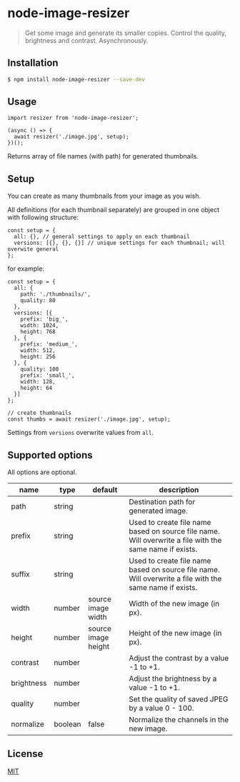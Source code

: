 # node-image-resizer
> Get some image and generate its smaller copies. 
Control the quality, brightness and contrast. Asynchronously.

## Installation
```sh
$ npm install node-image-resizer --save-dev
```

## Usage
```ecmascript 6
import resizer from 'node-image-resizer';

(async () => {
  await resizer('./image.jpg', setup);
})();
```
Returns array of file names (with path) for generated thumbnails.

## Setup
You can create as many thumbnails from your image as you wish. 

All definitions (for each thumbnail separately) are grouped in one object with following structure:

```
const setup = { 
  all: {}, // general settings to apply on each thumbnail
  versions: [{}, {}, {}] // unique settings for each thumbnail; will overwite general
};
```

for example:
```
const setup = { 
  all: {
    path: './thumbnails/',
    quality: 80
  },
  versions: [{
    prefix: 'big_',
    width: 1024,
    height: 768
  }, {
    prefix: 'medium_',
    width: 512,
    height: 256
  }, {
    quality: 100
    prefix: 'small_',
    width: 128,
    height: 64
  }]
};

// create thumbnails
const thumbs = await resizer('./image.jpg', setup);
```
Settings from `versions` overwrite values from `all`.

## Supported options
All options are optional.

name | type | default | description
---|---|---|---
path | string |  | Destination path for generated image.
prefix | string |  | Used to create file name based on source file name. Will overwrite a file with the same name if exists. 
suffix | string |  | Used to create file name based on source file name. Will overwrite a file with the same name if exists.
width | number | source image width | Width of the new image (in px).
height | number | source image height | Height of the new image (in px).
contrast | number |  | Adjust the contrast by a value -1 to +1.
brightness | number |  | Adjust the brightness by a value -1 to +1.
quality | number |  | Set the quality of saved JPEG by a value 0 - 100.
normalize | boolean | false | Normalize the channels in the new image.



## License

[MIT](https://github.com/sottar/react-image-resizer/blob/master/LICENSE)